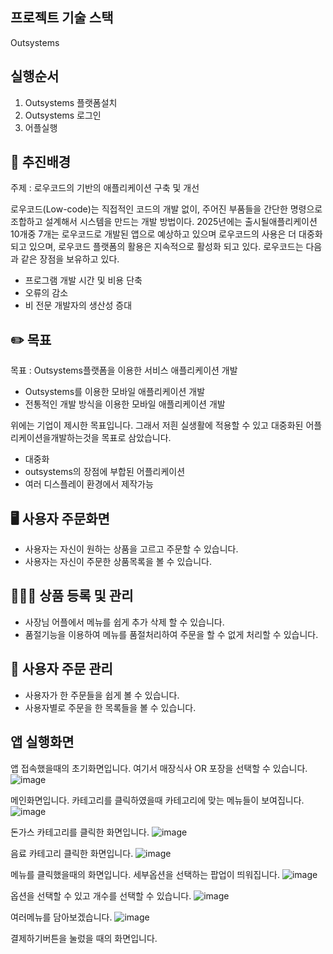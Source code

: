 프로젝트 기술 스택
----- 
Outsystems

실행순서
-----
1. Outsystems 플랫폼설치
2. Outsystems 로그인
3. 어플실행 


🥦 추진배경
----
주제 : 로우코드의 기반의 애플리케이션 구축 및 개선


로우코드(Low-code)는 직접적인 코드의 개발 없이, 주어진 부품들을 간단한 명령으로 조합하고 설계해서 시스템을 만드는 개발 방법이다. 2025년에는 출시될애플리케이션 10개중 7개는 로우코드로 개발된 앱으로 예상하고 있으며 로우코드의 사용은 더 대중화 되고 있으며, 로우코드 플랫폼의 활용은 지속적으로 활성화 되고 있다. 로우코드는 다음과 같은 장점을 보유하고 있다.

* 프로그램 개발 시간 및 비용 단축
* 오류의 감소
* 비 전문 개발자의 생산성 증대


✏️ 목표
----
목표 : Outsystems플랫폼을 이용한 서비스 애플리케이션 개발 
* Outsystems를 이용한 모바일 애플리케이션 개발
* 전통적인 개발 방식을 이용한 모바일 애플리케이션 개발

위에는 기업이 제시한 목표입니다. 
그래서 저흰 실생활에 적용할 수 있고 대중화된 어플리케이션을개발하는것을 목표로 삼았습니다. 
* 대중화
* outsystems의 장점에 부합된 어플리케이션
* 여러 디스플레이 환경에서 제작가능 


🖥 사용자 주문화면
----
* 사용자는 자신이 원하는 상품을 고르고 주문할 수 있습니다.
* 사용자는 자신이 주문한 상품목록을 볼 수 있습니다.


👨🏻‍🌾 상품 등록 및 관리
----
* 사장님 어플에서 메뉴를 쉽게 추가 삭제 할 수 있습니다.
* 품절기능을 이용하여 메뉴를 품절처리하여 주문을 할 수 없게 처리할 수 있습니다.


📇 사용자 주문 관리
---- 
* 사용자가 한 주문들을 쉽게 볼 수 있습니다.
* 사용자별로 주문을 한 목록들을 볼 수 있습니다.



앱 실행화면
----
앱 접속했을때의 초기화면입니다. 
여기서 매장식사 OR 포장을 선택할 수 있습니다. 
![image](https://github.com/choimyeongsu/outsystems/assets/99162434/336412e3-8b9f-4f08-98e9-f0c77c4440c7)

메인화면입니다.
카테고리를 클릭하였을때 카테고리에 맞는 메뉴들이 보여집니다.
![image](https://github.com/choimyeongsu/outsystems/assets/99162434/65016253-dd1d-4183-b359-e077b2039e3c)

돈가스 카테고리를 클릭한 화면입니다. 
![image](https://github.com/choimyeongsu/outsystems/assets/99162434/e2fbf804-24bc-4bac-9be3-b00d6e795218)

음료 카테고리 클릭한 화면입니다. 
![image](https://github.com/choimyeongsu/outsystems/assets/99162434/cd32286f-ea6f-431a-9fc9-1d27c9a897fc)

메뉴를 클릭했을때의 화면입니다.
세부옵션을 선택하는 팝업이 띄워집니다. 
![image](https://github.com/choimyeongsu/outsystems/assets/99162434/b421ce35-f679-4d9e-850b-e38ec8134434)

옵션을 선택할 수 있고 개수를 선택할 수 있습니다.
![image](https://github.com/choimyeongsu/outsystems/assets/99162434/7e42f3ea-8057-406f-8ce2-479e3b01b56a)

여러메뉴를 담아보겠습니다.
![image](https://github.com/choimyeongsu/outsystems/assets/99162434/68fcf4da-5cd8-4ced-8add-5efde62f337c)

결제하기버튼을 눌렀을 때의 화면입니다.






